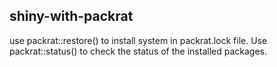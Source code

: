 ## shiny-with-packrat

use packrat::restore() to install system in packrat.lock file. Use packrat::status() to check the status of the installed packages.